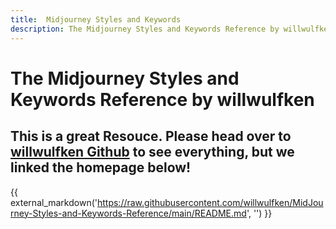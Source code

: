 ```yaml
---
title:  Midjourney Styles and Keywords
description: The Midjourney Styles and Keywords Reference by willwulfken
---
```


# The Midjourney Styles and Keywords Reference by willwulfken

## This is a great Resouce. Please head over to [willwulfken Github](https://github.com/willwulfken/MidJourney-Styles-and-Keywords-Reference) to see everything, but we linked the homepage below!


{{ external_markdown('https://raw.githubusercontent.com/willwulfken/MidJourney-Styles-and-Keywords-Reference/main/README.md', '') }}
